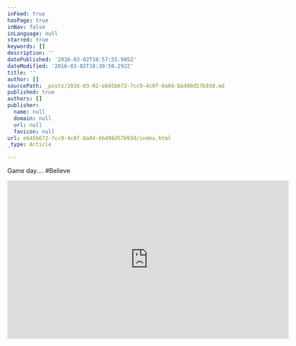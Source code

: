 ```yaml
---
inFeed: true
hasPage: true
inNav: false
inLanguage: null
starred: true
keywords: []
description: ''
datePublished: '2016-03-02T18:57:55.985Z'
dateModified: '2016-03-02T18:39:50.292Z'
title: ''
author: []
sourcePath: _posts/2016-03-02-e645b672-7cc9-4c0f-8a04-bb498d57b93d.md
published: true
authors: []
publisher:
  name: null
  domain: null
  url: null
  favicon: null
url: e645b672-7cc9-4c0f-8a04-bb498d57b93d/index.html
_type: Article

---
```

Game day.... \#Believe

<iframe width="640" height="360" src="https://www.youtube.com/embed/N6c6NO_bqho" frameborder="0" allowfullscreen="allowfullscreen" style=""></iframe>